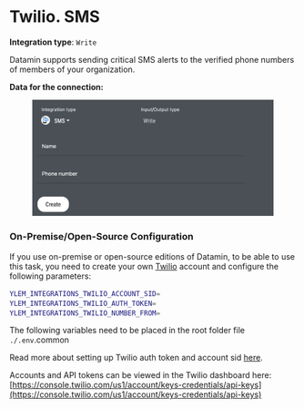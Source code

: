 # Twilio. SMS

**Integration type**:  `Write`

Datamin supports sending critical SMS alerts to the verified phone numbers of members of your organization.

**Data for the connection:**

<figure><img src="../../.gitbook/assets/Screenshot 2024-07-28 at 18.58.30.png" alt=""><figcaption></figcaption></figure>

### On-Premise/Open-Source Configuration

If you use on-premise or open-source editions of Datamin, to be able to use this task, you need to create your own [Twilio](https://www.twilio.com/) account and configure the following parameters:

```bash
YLEM_INTEGRATIONS_TWILIO_ACCOUNT_SID=
YLEM_INTEGRATIONS_TWILIO_AUTH_TOKEN=
YLEM_INTEGRATIONS_TWILIO_NUMBER_FROM=
```

The following variables need to be placed in the root folder file `./.env`.common

Read more about setting up Twilio auth token and account sid [here](https://www.twilio.com/en-us/messaging/programmable-messaging-api).

Accounts and API tokens can be viewed in the Twilio dashboard here: [https://console.twilio.com/us1/account/keys-credentials/api-keys](https://console.twilio.com/us1/account/keys-credentials/api-keys)
